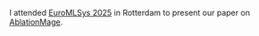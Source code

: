 I attended [EuroMLSys 2025](https://euromlsys.eu/) in Rotterdam to present our paper on [AblationMage](https://dl.acm.org/doi/10.1145/3721146.3721957).